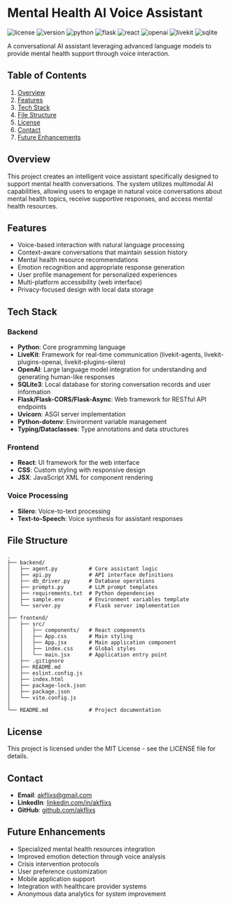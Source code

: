 # Mental Health AI Voice Assistant

![license](https://img.shields.io/badge/license-MIT-blue.svg)
![version](https://img.shields.io/badge/version-1.0.0-brightgreen.svg)
![python](https://img.shields.io/badge/python-3.10+-blue.svg)
![flask](https://img.shields.io/badge/flask-2.0+-lightgrey.svg)
![react](https://img.shields.io/badge/react-18.0+-61DAFB.svg)
![openai](https://img.shields.io/badge/openai-API-green.svg)
![livekit](https://img.shields.io/badge/livekit-latest-red.svg)
![sqlite](https://img.shields.io/badge/sqlite-3-blue.svg)

A conversational AI assistant leveraging advanced language models to provide mental health support through voice interaction.

## Table of Contents

1. [Overview](#overview)
2. [Features](#features)
3. [Tech Stack](#tech-stack)
4. [File Structure](#file-structure)
5. [License](#license)
6. [Contact](#contact)
7. [Future Enhancements](#future-enhancements)

## Overview

This project creates an intelligent voice assistant specifically designed to support mental health conversations. The system utilizes multimodal AI capabilities, allowing users to engage in natural voice conversations about mental health topics, receive supportive responses, and access mental health resources.

## Features

- Voice-based interaction with natural language processing
- Context-aware conversations that maintain session history
- Mental health resource recommendations
- Emotion recognition and appropriate response generation
- User profile management for personalized experiences
- Multi-platform accessibility (web interface)
- Privacy-focused design with local data storage

## Tech Stack

### Backend
- **Python**: Core programming language
- **LiveKit**: Framework for real-time communication (livekit-agents, livekit-plugins-openai, livekit-plugins-silero)
- **OpenAI**: Large language model integration for understanding and generating human-like responses
- **SQLite3**: Local database for storing conversation records and user information
- **Flask/Flask-CORS/Flask-Async**: Web framework for RESTful API endpoints
- **Uvicorn**: ASGI server implementation
- **Python-dotenv**: Environment variable management
- **Typing/Dataclasses**: Type annotations and data structures

### Frontend
- **React**: UI framework for the web interface
- **CSS**: Custom styling with responsive design
- **JSX**: JavaScript XML for component rendering

### Voice Processing
- **Silero**: Voice-to-text processing
- **Text-to-Speech**: Voice synthesis for assistant responses

## File Structure

```
.
├── backend/
│   ├── agent.py          # Core assistant logic
│   ├── api.py            # API interface definitions
│   ├── db_driver.py      # Database operations
│   ├── prompts.py        # LLM prompt templates
│   ├── requirements.txt  # Python dependencies
│   ├── sample.env        # Environment variables template  
│   └── server.py         # Flask server implementation
│
├── frontend/
│   ├── src/
│   │   ├── components/   # React components
│   │   ├── App.css       # Main styling
│   │   ├── App.jsx       # Main application component
│   │   ├── index.css     # Global styles
│   │   └── main.jsx      # Application entry point
│   ├── .gitignore
│   ├── README.md
│   ├── eslint.config.js
│   ├── index.html
│   ├── package-lock.json
│   ├── package.json
│   └── vite.config.js
│
└── README.md             # Project documentation
```

## License

This project is licensed under the MIT License - see the LICENSE file for details.

## Contact

- **Email**: akflixs@gmail.com
- **LinkedIn**: [linkedin.com/in/akflixs](https://www.linkedin.com/in/akflixs/)
- **GitHub**: [github.com/akflixs](https://github.com/akflixs)

## Future Enhancements

- Specialized mental health resources integration
- Improved emotion detection through voice analysis
- Crisis intervention protocols
- User preference customization
- Mobile application support
- Integration with healthcare provider systems
- Anonymous data analytics for system improvement
